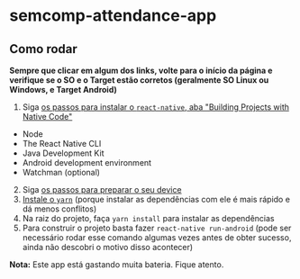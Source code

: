 # semcomp-attendance-app

## Como rodar

**Sempre que clicar em algum dos links, volte para o início da página e verifique se o SO e o Target estão corretos (geralmente SO Linux ou Windows, e Target Android)**

1. Siga [os passos para instalar o `react-native`, aba "Building Projects with Native Code"](https://facebook.github.io/react-native/docs/getting-started.html)
  - Node
  - The React Native CLI
  - Java Development Kit
  - Android development environment
  - Watchman (optional)
  
2. Siga [os passos para preparar o seu device](https://facebook.github.io/react-native/docs/getting-started.html#preparing-the-android-device)
3. [Instale o `yarn`](https://yarnpkg.com/en/docs/install) (porque instalar as dependências com ele é mais rápido e dá menos conflitos)
4. Na raiz do projeto, faça `yarn install` para instalar as dependências
5. Para construir o projeto basta fazer `react-native run-android` (pode ser necessário rodar esse comando algumas vezes antes de obter sucesso, ainda não descobri o motivo disso acontecer)

**Nota:** Este app está gastando muita bateria. Fique atento.

